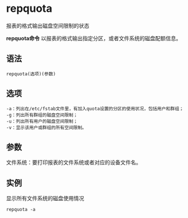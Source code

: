 repquota
===

报表的格式输出磁盘空间限制的状态


**repquota命令** 以报表的格式输出指定分区，或者文件系统的磁盘配额信息。

##  语法

```
repquota(选项)(参数)
```

##  选项

```
-a：列出在/etc/fstab文件里，有加入quota设置的分区的使用状况，包括用户和群组；
-g：列出所有群组的磁盘空间限制；
-u：列出所有用户的磁盘空间限制；
-v：显示该用户或群组的所有空间限制。
```

##  参数

文件系统：要打印报表的文件系统或者对应的设备文件名。

##  实例

显示所有文件系统的磁盘使用情况

```
repquota -a
```


